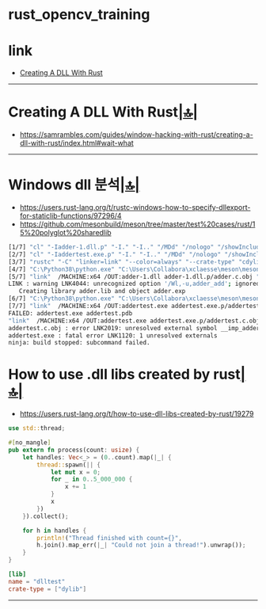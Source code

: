 # rust_opencv_training

# link

- [Creating A DLL With Rust]()


<hr />

#  Creating A DLL With Rust[|🔝|](#link)
- https://samrambles.com/guides/window-hacking-with-rust/creating-a-dll-with-rust/index.html#wait-what

<hr />

# Windows dll 분석[|🔝|](#link)
- https://users.rust-lang.org/t/rustc-windows-how-to-specify-dllexport-for-staticlib-functions/97296/4
- https://github.com/mesonbuild/meson/tree/master/test%20cases/rust/15%20polyglot%20sharedlib

```bash
[1/7] "cl" "-Iadder-1.dll.p" "-I." "-I.." "/MDd" "/nologo" "/showIncludes" "/utf-8" "/W2" "/Od" "/Zi" "-DBUILDING_ADDER" "/Fdadder-1.dll.p\adder.c.pdb" /Foadder-1.dll.p/adder.c.obj "/c" ../adder.c
[2/7] "cl" "-Iaddertest.exe.p" "-I." "-I.." "/MDd" "/nologo" "/showIncludes" "/utf-8" "/W2" "/Od" "/Zi" "/Fdaddertest.exe.p\addertest.c.pdb" /Foaddertest.exe.p/addertest.c.obj "/c" ../addertest.c
[3/7] "rustc" "-C" "linker=link" "--color=always" "--crate-type" "cdylib" "-g" "-C" "relocation-model=pic" "--crate-name" "radder" "--emit" "dep-info=radder.d" "--emit" "link" "-o" "radder.dll" ../adder.rs
[4/7] "C:\Python38\python.exe" "C:\Users\Collabora\xclaesse\meson\meson.py" "--internal" "symbolextractor" "C:\Users\Collabora\xclaesse\meson\test cases\rust\15 polyglot sharedlib\builddir" radder.dll "radder.dll.lib" radder.dll.p/radder.dll.symbols
[5/7] "link"  /MACHINE:x64 /OUT:adder-1.dll adder-1.dll.p/adder.c.obj "/nologo" "/release" "/nologo" "/DEBUG" "/PDB:adder-1.pdb" "/DLL" "/IMPLIB:adder.lib" "radder.dll.lib" "-Wl,-u,adder_add" "kernel32.lib" "user32.lib" "gdi32.lib" "winspool.lib" "shell32.lib" "ole32.lib" "oleaut32.lib" "uuid.lib" "comdlg32.lib" "advapi32.lib"
LINK : warning LNK4044: unrecognized option '/Wl,-u,adder_add'; ignored
   Creating library adder.lib and object adder.exp
[6/7] "C:\Python38\python.exe" "C:\Users\Collabora\xclaesse\meson\meson.py" "--internal" "symbolextractor" "C:\Users\Collabora\xclaesse\meson\test cases\rust\15 polyglot sharedlib\builddir" adder-1.dll "adder.lib" adder-1.dll.p/adder-1.dll.symbols
[7/7] "link"  /MACHINE:x64 /OUT:addertest.exe addertest.exe.p/addertest.c.obj "/nologo" "/release" "/nologo" "/DEBUG" "/PDB:addertest.pdb" "adder.lib" "/SUBSYSTEM:CONSOLE" "kernel32.lib" "user32.lib" "gdi32.lib" "winspool.lib" "shell32.lib" "ole32.lib" "oleaut32.lib" "uuid.lib" "comdlg32.lib" "advapi32.lib"
FAILED: addertest.exe addertest.pdb
"link"  /MACHINE:x64 /OUT:addertest.exe addertest.exe.p/addertest.c.obj "/nologo" "/release" "/nologo" "/DEBUG" "/PDB:addertest.pdb" "adder.lib" "/SUBSYSTEM:CONSOLE" "kernel32.lib" "user32.lib" "gdi32.lib" "winspool.lib" "shell32.lib" "ole32.lib" "oleaut32.lib" "uuid.lib" "comdlg32.lib" "advapi32.lib"
addertest.c.obj : error LNK2019: unresolved external symbol __imp_adder_add referenced in function main
addertest.exe : fatal error LNK1120: 1 unresolved externals
ninja: build stopped: subcommand failed.
```

# How to use .dll libs created by rust[|🔝|](#link)
- https://users.rust-lang.org/t/how-to-use-dll-libs-created-by-rust/19279


```rs
use std::thread;

#[no_mangle]
pub extern fn process(count: usize) {
    let handles: Vec<_> = (0..count).map(|_| {
        thread::spawn(|| {
            let mut x = 0;
            for _ in 0..5_000_000 {
                x += 1
            }
            x
        })
    }).collect();

    for h in handles {
        println!("Thread finished with count={}",
        h.join().map_err(|_| "Could not join a thread!").unwrap());
    }
}
```


```toml
[lib]
name = "dlltest"
crate-type = ["dylib"]
```


<hr />

